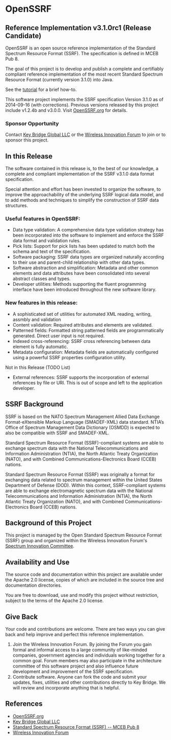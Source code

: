 # OpenSSRF
## Reference Implementation v3.1.0rc1 (Release Candidate)
OpenSSRF is an open source reference implementation of the Standard Spectrum Resource 
Format (SSRF). The specification is defined in MCEB Pub 8. 

The goal of this project is to develop and publish a complete and certifiably 
compliant reference implementation of the most recent Standard Spectrum Resource Format
(currently version 3.1.0) into Java.

See the [tutorial](tutorial.md) for a brief how-to.

This software project implements the SSRF specification Version 3.1.0 as of 2014-09-16 (with corrections).
Previous versions released by this project include v1.2.4b and v3.0.0. 
Visit [OpenSSRF.org](http://openssrf.org) for details.

### Sponsor Opportunity
Contact [Key Bridge Global LLC](https://keybridgeglobal.com) or the 
[Wireless Innovation Forum](http://www.wirelessinnovation.org) to join or to sponsor 
this project.

## In this Release
The software contained in this release is, to the best of our knowledge, a complete
and compliant implementation of the SSRF v3.1.0 data format specification. 

Special attention and effort has been invested to organize the software, to improve the approachability of the
underlying SSRF logical data model, and to add methods and techniques to simplify 
the construction of SSRF data structures.

### Useful features in OpenSSRF:
 * Data type validation: A comprehensive data type validation strategy has been incorporated into the software to implement and enforce the SSRF data format and validation rules.
 * Pick lists: Support for pick lists has been updated to match both the schema and text of the specification.
 * Software packaging: SSRF data types are organized naturally according to their use and parent-child relationship with other data types.
 * Software abstraction and simplification: Metadata and other common elements and data attributes have been consolidated into several abstract classes and types.
 * Developer utilities: Methods supporting the fluent programming interface have been introduced throughout the new software library.

### New features in this release:
 * A sophisticated set of utilities for automated XML reading, writing, assmbly and validation 
 * Content validation: Required attributes and elements are validated.
 * Patterned fields: Formatted string patterned fields are programmatically generated. Direct user input is not required. 
 * Indexed cross-referencing: SSRF cross referencing between data element is fully automatic.
 * Metadata configuration: Metadata fields are automatically configured using a powerful SSRF properties configuration utility.

Not in this Release (TODO List)
 * External references: SSRF supports the incorporation of external references by file or URI. This is out of scope and left to the application developer.

## SSRF Background
SSRF is based on the NATO Spectrum Management Allied Data Exchange Format-eXtensible Markup Language
(SMADEF-XML) data standard. NTIA’s Office of Spectrum Management Data Dictionary (OSMDD) is expected to
also be compatible with SSRF and SMADEF-XML. 

Standard Spectrum Resource Format (SSRF)-compliant systems are able to exchange spectrum data with the
National Telecommunications and Information Administration (NTIA), the North Atlantic Treaty Organization
(NATO), and with Combined Communications-Electronics Board (CCEB) nations.

Standard Spectrum Resource Format (SSRF) was originally a format for exchanging data related to spectrum
management within the United States Department of Defense (DOD). Within this context, SSRF-compliant 
systems are able to exchange electromagnetic spectrum data with the National Telecommunications and Information
Administration (NTIA), the North Atlantic Treaty Organization (NATO), and with Combined
Communications-Electronics Board (CCEB) nations.

## Background of this Project
This project is managed by the Open Standard Spectrum Resource Format (SSRF) group and organized
within the Wireless Innovation Forum's [Spectrum Innovation Committee](http://groups.winnforum.org/spectrum_innovation_committee).

## Availability and Use
The source code and documentation within this project are available under the Apache 2.0 license, copies of which are
included in the source tree and documentation directories.

You are free to download, use and modify this project without restriction, subject to the terms of the Apache 2.0 license.

## Give Back
Your code and contributions are welcome. There are two ways you can give back and help improve and perfect this reference implementation.

 1. Join the Wireless Innovation Forum. By joining the Forum you gain formal and informal access to a large community of like-minded companies, government agencies and individuals working together for a common goal. Forum members may also participate in the architecture committee of this software project and also influence future development and improvement of the SSRF specification.
 2. Contribute software. Anyone can fork the code and submit your updates, fixes, utilities and other contributions directly to Key Bridge. We will review and incorporate anything that is helpful.

## References
 * [OpenSSRF.org](http://openssrf.org)
 * [Key Bridge Global LLC](https://keybridgeglobal.com)
 * [Standard Spectrum Resource Format (SSRF) -- MCEB Pub 8](https://acc.dau.mil/CommunityBrowser.aspx?id=283273&lang=en-US)
 * [Wireless Innovation Forum](http://www.wirelessinnovation.org)



